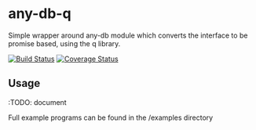 # any-db-q

Simple wrapper around any-db module which converts the interface to be promise based, using the q library.

[![Build Status](https://travis-ci.org/jnterry/any-db-q.svg?branch=master)](https://travis-ci.org/jnterry/any-db-q) [![Coverage Status](https://coveralls.io/repos/github/jnterry/any-db-q/badge.svg?branch=master)](https://coveralls.io/github/jnterry/any-db-q?branch=master)

## Usage

:TODO: document

Full example programs can be found in the /examples directory
